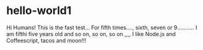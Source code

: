 # hello-world1
Hi Humans!
This is the fast test...
For fifth times...., sixth, seven or 9...........
I am fifthi five years old and so on, so on, so on ,,,,
I like Node.js and Coffeescript, tacos and moon!!!
